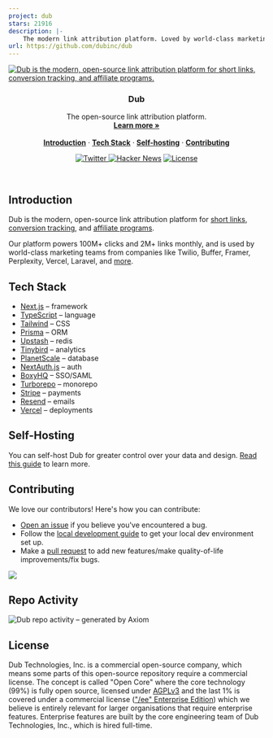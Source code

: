 ```yaml
---
project: dub
stars: 21916
description: |-
    The modern link attribution platform. Loved by world-class marketing teams like Twilio, Buffer, Framer, Perplexity, Vercel, and more.
url: https://github.com/dubinc/dub
---
```


<a href="https://dub.co">
  <img alt="Dub is the modern, open-source link attribution platform for short links, conversion tracking, and affiliate programs." src="https://github.com/user-attachments/assets/42cf0705-f5a2-4200-bc4a-c5acf0ba9e15">
</a>

<h3 align="center">Dub</h3>

<p align="center">
    The open-source link attribution platform.
    <br />
    <a href="https://dub.co"><strong>Learn more »</strong></a>
    <br />
    <br />
    <a href="#introduction"><strong>Introduction</strong></a> ·
    <a href="#tech-stack"><strong>Tech Stack</strong></a> ·
    <a href="#self-hosting"><strong>Self-hosting</strong></a> ·
    <a href="#contributing"><strong>Contributing</strong></a>
</p>

<p align="center">
  <a href="https://twitter.com/dubdotco">
    <img src="https://img.shields.io/twitter/follow/dubdotco?style=flat&label=%40dubdotco&logo=twitter&color=0bf&logoColor=fff" alt="Twitter" />
  </a>
  <a href="https://news.ycombinator.com/item?id=32939407"><img src="https://img.shields.io/badge/Hacker%20News-255-%23FF6600" alt="Hacker News"></a>
  <a href="https://github.com/dubinc/dub/blob/main/LICENSE.md">
    <img src="https://img.shields.io/github/license/dubinc/dub?label=license&logo=github&color=f80&logoColor=fff" alt="License" />
  </a>
</p>

<br/>

## Introduction

Dub is the modern, open-source link attribution platform for [short links](https://dub.co/home), [conversion tracking](https://dub.co/analytics), and [affiliate programs](https://dub.co/partners).

Our platform powers 100M+ clicks and 2M+ links monthly, and is used by world-class marketing teams from companies like Twilio, Buffer, Framer, Perplexity, Vercel, Laravel, and [more](https://dub.co/customers).

## Tech Stack

- [Next.js](https://nextjs.org/) – framework
- [TypeScript](https://www.typescriptlang.org/) – language
- [Tailwind](https://tailwindcss.com/) – CSS
- [Prisma](https://www.prisma.io/) – ORM
- [Upstash](https://upstash.com/) – redis
- [Tinybird](https://tinybird.com/) – analytics
- [PlanetScale](https://planetscale.com/) – database
- [NextAuth.js](https://next-auth.js.org/) – auth
- [BoxyHQ](https://boxyhq.com/enterprise-sso) – SSO/SAML
- [Turborepo](https://turbo.build/repo) – monorepo
- [Stripe](https://stripe.com/) – payments
- [Resend](https://resend.com/) – emails
- [Vercel](https://vercel.com/) – deployments

## Self-Hosting

You can self-host Dub for greater control over your data and design. [Read this guide](https://dub.co/docs/self-hosting/guide) to learn more.

## Contributing

We love our contributors! Here's how you can contribute:

- [Open an issue](https://github.com/dubinc/dub/issues) if you believe you've encountered a bug.
- Follow the [local development guide](https://dub.co/docs/local-development) to get your local dev environment set up.
- Make a [pull request](https://github.com/dubinc/dub/pull) to add new features/make quality-of-life improvements/fix bugs.

<a href="https://github.com/dubinc/dub/graphs/contributors">
  <img src="https://contrib.rocks/image?repo=dubinc/dub" />
</a>

## Repo Activity

![Dub repo activity – generated by Axiom](https://repobeats.axiom.co/api/embed/6ac4c94a89ea20e2e10032b932a128b6d8442e66.svg "Repobeats analytics image")

## License

Dub Technologies, Inc. is a commercial open-source company, which means some parts of this open-source repository require a commercial license. The concept is called "Open Core" where the core technology (99%) is fully open source, licensed under [AGPLv3](https://opensource.org/license/agpl-v3) and the last 1% is covered under a commercial license (["/ee" Enterprise Edition](<https://github.com/dubinc/dub/tree/ee/apps/web/app/(ee)>)) which we believe is entirely relevant for larger organisations that require enterprise features. Enterprise features are built by the core engineering team of Dub Technologies, Inc., which is hired full-time.

